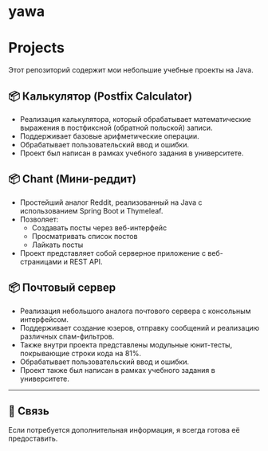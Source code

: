 # yawa
# Projects

Этот репозиторий содержит мои небольшие учебные проекты на Java.

## 📦 Калькулятор (Postfix Calculator)

- Реализация калькулятора, который обрабатывает математические выражения в постфиксной (обратной польской) записи.
- Поддерживает базовые арифметические операции.
- Обрабатывает пользовательский ввод и ошибки.
- Проект был написан в рамках учебного задания в университете.

## 📦 Chant (Мини-реддит)

- Простейший аналог Reddit, реализованный на Java с использованием Spring Boot и Thymeleaf.
- Позволяет:
  - Создавать посты через веб-интерфейс
  - Просматривать список постов
  - Лайкать посты
- Проект представляет собой серверное приложение с веб-страницами и REST API.

## 📦 Почтовый сервер

- Реализация небольшого аналога почтового сервера с консольным интерфейсом.
- Поддерживает создание юзеров, отправку сообщений и реализацию различных спам-фильтров.
- Также внутри проекта представлены модульные юнит-тесты, покрывающие строки кода на 81%.
- Обрабатывает пользовательский ввод и ошибки.
- Проект также был написан в рамках учебного задания в университете.

---

## 📩 Связь

Если потребуется дополнительная информация, я всегда готова её предоставить.

